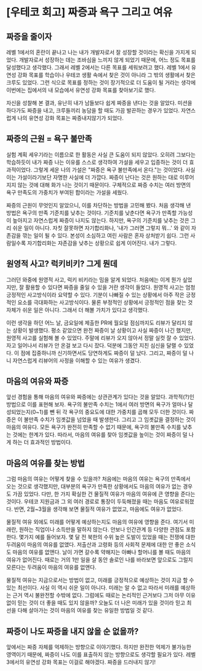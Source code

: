 # [우테코 회고] 짜증과 욕구 그리고 여유

## 짜증을 줄이자
레벨 1에서의 혼란이 끝나고 나는 내가 개발자로서 잘 성장할 것이라는 확신을 가지게 되었다. 
개발자로서 성장하는 데는 조바심을 느끼지 않게 되었기 때문에, 어느 정도 목표를 달성했다고 생각했다. 
그래서 레벨 2에서는 다른 목표를 세워보려고 했다. 레벨 1에서 유연성 강화 목표를 학습이나 우테코 생활 속에서 찾은 것이 아니라 그 밖의 생활에서 찾은 크루도 있었다. 
그런 식으로 목표를 정하는 것이 장기적으로 더 도움이 될 거라는 생각에 이번에는 집에서의 내 모습에서 유연성 강화 목표를 찾아보기로 했다.

자신을 성찰해 본 결과, 유난히 내가 남들보다 쉽게 짜증을 낸다는 것을 알았다. 미션을 하다가도 짜증을 내고, 크루들끼리 농담을 할 때도 가끔 발끈하는 경우가 있었다. 
자연스럽게 나의 유연성 강화 목표는 짜증내지않기가 되었다.

## 짜증의 근원 = 욕구 불만족
실험 계획 세우기라는 이름으로 한 활동은 사실 큰 도움이 되지 않았다. 오히려 그보다는 학습하듯이 내가 짜증 나는 이유를 스스로 생각하여 가설을 세우고 입증하는 것이 더 효과적이었다. 
그렇게 세운 나의 가설은 "짜증은 욕구 불만족에서 온다."는 것이었다. 사실 이는 가설이라기보단 자명한 사실에 더 가깝다. 
짜증이 난다는 것은 원하는 대로 이루어지지 않는 것에 대해 화가 나는 것이기 때문이다. 구체적으로 짜증 수치는 여러 방면의 욕구 만족도의 가중치가 부여된 합이라는 가설을 세웠다.

짜증의 근원이 무엇인지 알았으니, 이를 차단하는 방법을 고민해 봤다. 처음 생각해 낸 방법은 욕구의 만족 기준치를 낮추는 것이다. 기준치를 낮춘다면 욕구가 만족할 가능성이 높아지고 자연스럽게 짜증이 나지도 않는다. 
하지만, 욕구의 기준치를 낮추는 것은 그리 쉬운 일이 아니다. 자칫 잘못하면 자기합리화나, '내가 그러면 그렇지 뭐…' 와 같이 자존감을 깎는 일이 될 수 있다. 
본성이 소심하고 여린 사람은 혼자 상처받기 쉽다. 그런 사람일수록 자기합리화는 자존감을 낮추는 상황으로 쉽게 이어진다. 내가 그렇다.

## 원영적 사고? 럭키비키? 그게 뭔데
그러던 와중에 원영적 사고, 럭키 비키라는 밈을 알게 되었다. 처음에는 이게 뭔가 싶었지만, 잘 활용할 수 있다면 짜증을 줄일 수 있을 거란 생각이 들었다. 
원영적 사고는 엄청 긍정적인 사고방식이라 요약할 수 있다. 기분이 나빠질 수 있는 상황에서 아주 작은 긍정적인 요소를 극대화하는 사고방식이다. 
물론 부정적인 상황에서 긍정적인 점을 찾는 것 자체가 쉬운 일은 아니다. 그래서 더 해볼 가치가 있다고 생각했다.

이런 생각을 하던 어느 날, 금요일에 제출한 PR에 월요일 점심까지도 리뷰가 달리지 않는 상황이 발생했다. 평소 같았으면 완전 짜증이 날 상황이고 사실 짜증이 나긴 했지만, 원영적 사고를 실험해 볼 수 있었다. 
주말에 리뷰가 오지 않아서 정말 실컷 잘 수 있었다. 자고 일어나서 리뷰가 안 온걸 보고 다시 잤다. 덕분에 그동안 지친 심신을 달랠 수 있었다. 이 점에 집중하니까 신기하면서도 당연하게도 짜증이 덜 났다. 
그리고, 짜증이 덜 나니 자연스럽게 리뷰어의 사정을 이해할 수 있는 여유가 생겼다.

## 마음의 여유와 짜증
앞선 경험을 통해 마음의 여유와 짜증에는 상관관계가 있다는 것을 알았다. 과학적(?)인 방법으로 이를 표현해 보자. 
욕구의 불만족 수치는 1에서 여러 방면의 욕구가 얼마나 달성되었는지(0~1)를 뺀 뒤 각 욕구의 중요도에 대한 가중치를 곱해 모두 더한 것이다. 
짜증은 이 불만족 수치가 임곗값을 넘었을 때 발생한다. 그리고 그 임곗값을 결정하는 것이 마음의 여유다.
모든 욕구가 완전히 만족할 수 없기 때문에, 욕구의 불만족 수치를 낮추는 것에는 한계가 있다. 따라서, 마음의 여유를 찾아 임곗값을 높이는 것이 짜증이 덜 나게 하는 더 효과적인 방법이다.

## 마음의 여유를 찾는 방법
그럼 마음의 여유는 어떻게 찾을 수 있을까? 처음에는 마음의 여유는 욕구의 만족에서 오는 것으로 생각했지만, 대부분의 욕구가 만족한 상황에서도 마음의 여유가 없는 경우도 가끔 있었다. 
다만, 한 가지 확실한 건 물질적 여유가 마음의 여유에 큰 영향을 준다는 것이다. 우테코 지원금과 그 외 여러 경로로 통장이 두둑해졌을 때는 마음도 여유로워졌다. 
반면, 2월~3월을 생각해 보면 물질적 여유가 없었고, 마음에도 여유가 없었다. 

물질적 여유 외에도 미래를 어떻게 예상하는지도 마음의 여유에 영향을 준다. 여기서 미래란, 원하는 직업이나 소득만을 말하지 않는다. 안보나 인간관계 등 다양한 관점도 포함한다. 
몇가지 예를 들어보자. 몇 달 전 북한의 수위 높은 도발이 있었을 때는 전쟁에 대한 두려움이 마음의 여유를 없앴다. 저출산과 고령화 등의 사회적 문제에 대한 안 좋은 소식도 마음의 여유를 없앤다. 
날이 가면 갈수록 약해지는 아빠나 할머니를 볼 때도 마음의 여유가 없어진다. 때로는 거의 1만 일을 살 동안 솔로인 나를 바라보면 앞으로도 그럴지 모른다는 두려움이 마음의 여유를 없앤다.

물질적 여유는 지금으로서는 방법이 없고, 미래를 긍정적으로 예상하는 것이 지금 할 수 있는 최선이다. 사실 이 역시 쉬운 일이 아니다. 미래는 알 수 없고 따라서 미래를 예상하는 근거 역시 불완전할 수밖에 없다. 
그럼에도 때로는 논리적인 근거보다 그저 아무 이유 없이 믿는 것이 더 좋을 때도 있지 않을까? 오늘도 더 나은 미래가 있을 것이라 믿고 최선을 다해 살아가는 것이 마음의 여유를 찾는 유일한 방법일 것 같다.

## 짜증이 나도 짜증을 내지 않을 순 없을까?

앞에서는 짜증 자체를 억제하는 방향으로 이야기했다. 하지만 완전한 억제가 불가능한 영역이기 때문에, 짜증이 나도 이를 표출하지 않는 방향으로도 생각할 필요가 있다.
레벨 3에서의 유연성 강화 목표는 이걸로 해야겠다. 짜증을 드러내지 않기!


